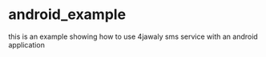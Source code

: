 
# android_example

this is an example showing how to use 4jawaly sms service with an android application 
